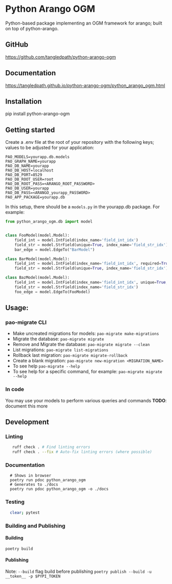 # Python Arango OGM
Python-based package implementing an OGM framework for arango; built on top of python-arango.

## GitHub
https://github.com/tangledpath/python-arango-ogm

## Documentation
https://tangledpath.github.io/python-arango-ogm/python_arango_ogm.html

## Installation
pip install python-arango-ogm

## Getting started
Create a .env file at the root of your repository with the following keys; values to be adjusted for your application: 
```
PAO_MODELS=yourapp.db.models
PAO_GRAPH_NAME=yourapp
PAO_DB_NAME=yourapp
PAO_DB_HOST=localhost
PAO_DB_PORT=8529
PAO_DB_ROOT_USER=root
PAO_DB_ROOT_PASS=<ARANGO_ROOT_PASSWORD>
PAO_DB_USER=yourapp 
PAO_DB_PASS=<ARANGO_yourapp_PASSWORD>
PAO_APP_PACKAGE=yourapp.db
```

In this setup, there should be a `models.py` in the yourapp.db package.  For example:
```python
from python_arango_ogm.db import model


class FooModel(model.Model):
    field_int = model.IntField(index_name='field_int_idx')
    field_str = model.StrField(unique=True, index_name='field_str_idx')
    bar_edge = model.EdgeTo("BarModel")

class BarModel(model.Model):
    field_int = model.IntField(index_name='field_int_idx', required=True)
    field_str = model.StrField(unique=True, index_name='field_str_idx')

class BazModel(model.Model):
    field_int = model.IntField(index_name='field_int_idx', unique=True, required=True)
    field_str = model.StrField(index_name='field_str_idx')
    foo_edge = model.EdgeTo(FooModel)
```

## Usage:
### pao-migrate CLI
* Make uncreated migrations for models: `pao-migrate make-migrations`
* Migrate the database: `pao-migrate migrate`
* Remove and Migrate the database: `pao-migrate migrate --clean`
* List migrations: `pao-migrate list-migrations`
* Rollback last migration: `pao-migrate migrate-rollback`
* Create a blank migration: `pao-migrate new-migration <MIGRATION_NAME>`
* To see help `pao-migrate --help`
* To see help for a specific command, for example: `pao-migrate migrate --help`

### In code
You may use your models to perform various queries and commands
**TODO**: document this more

## Development
### Linting
```bash
   ruff check . # Find linting errors
   ruff check . --fix # Auto-fix linting errors (where possible)
```

### Documentation
```
  # Shows in browser
  poetry run pdoc python_arango_ogm
  # Generates to ./docs
  poetry run pdoc python_arango_ogm -o ./docs
```

### Testing
```bash
  clear; pytest
```

### Building and Publishing
#### Building
`poetry build`
#### Publishing
Note: `--build` flag build before publishing
`poetry publish --build -u __token__ -p $PYPI_TOKEN`
